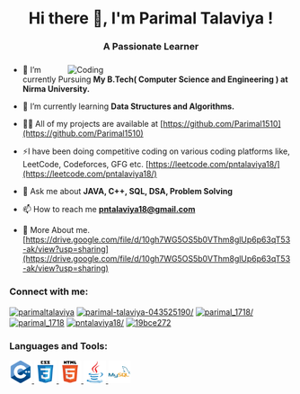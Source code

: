 <h1 align="center">Hi there 👋, I'm Parimal Talaviya !</h1>
<h3 align="center">A Passionate Learner</h3>
<h3></h3>
<img align="right" alt="Coding" width="400" src="https://camo.githubusercontent.com/5ddf73ad3a205111cf8c686f687fc216c2946a75005718c8da5b837ad9de78c9/68747470733a2f2f7468756d62732e6766796361742e636f6d2f4576696c4e657874446576696c666973682d736d616c6c2e676966">


- 🔭 I’m currently Pursuing **My B.Tech( Computer Science and Engineering ) at Nirma University.**

- 🌱 I’m currently learning **Data Structures and Algorithms.**

- 👨‍💻 All of my projects are available at [https://github.com/Parimal1510](https://github.com/Parimal1510)

- ⚡I have been doing competitive coding on various coding platforms like, LeetCode, Codeforces, GFG etc. [https://leetcode.com/pntalaviya18/](https://leetcode.com/pntalaviya18/)

- 💬 Ask me about **JAVA, C++, SQL, DSA, Problem Solving**

- 📫 How to reach me **pntalaviya18@gmail.com**

- 📄 More About me. [https://drive.google.com/file/d/10gh7WG5OS5b0VThm8glUp6p63qT53-ak/view?usp=sharing](https://drive.google.com/file/d/10gh7WG5OS5b0VThm8glUp6p63qT53-ak/view?usp=sharing)

<h3 align="left">Connect with me:</h3>
<p align="left">
<a href="https://twitter.com/parimaltalaviya" target="blank"><img align="center" src="https://raw.githubusercontent.com/rahuldkjain/github-profile-readme-generator/master/src/images/icons/Social/twitter.svg" alt="parimaltalaviya" height="30" width="40" /></a>
<a href="https://linkedin.com/in/parimal-talaviya-043525190/" target="blank"><img align="center" src="https://raw.githubusercontent.com/rahuldkjain/github-profile-readme-generator/master/src/images/icons/Social/linked-in-alt.svg" alt="parimal-talaviya-043525190/" height="30" width="40" /></a>
<a href="https://instagram.com/parimal_1718/" target="blank"><img align="center" src="https://raw.githubusercontent.com/rahuldkjain/github-profile-readme-generator/master/src/images/icons/Social/instagram.svg" alt="parimal_1718/" height="30" width="40" /></a>
<a href="https://codeforces.com/profile/parimal_1718" target="blank"><img align="center" src="https://raw.githubusercontent.com/rahuldkjain/github-profile-readme-generator/master/src/images/icons/Social/codeforces.svg" alt="parimal_1718" height="30" width="40" /></a>
<a href="https://www.leetcode.com/pntalaviya18/" target="blank"><img align="center" src="https://raw.githubusercontent.com/rahuldkjain/github-profile-readme-generator/master/src/images/icons/Social/leet-code.svg" alt="pntalaviya18/" height="30" width="40" /></a>
<a href="https://auth.geeksforgeeks.org/user/19bce272" target="blank"><img align="center" src="https://raw.githubusercontent.com/rahuldkjain/github-profile-readme-generator/master/src/images/icons/Social/geeks-for-geeks.svg" alt="19bce272" height="30" width="40" /></a>
</p>

<h3 align="left">Languages and Tools:</h3>
<p align="left"> <a href="https://www.w3schools.com/cpp/" target="_blank" rel="noreferrer"> <img src="https://raw.githubusercontent.com/devicons/devicon/master/icons/cplusplus/cplusplus-original.svg" alt="cplusplus" width="40" height="40"/> </a> <a href="https://www.w3schools.com/css/" target="_blank" rel="noreferrer"> <img src="https://raw.githubusercontent.com/devicons/devicon/master/icons/css3/css3-original-wordmark.svg" alt="css3" width="40" height="40"/> </a> <a href="https://www.w3.org/html/" target="_blank" rel="noreferrer"> <img src="https://raw.githubusercontent.com/devicons/devicon/master/icons/html5/html5-original-wordmark.svg" alt="html5" width="40" height="40"/> </a> <a href="https://www.java.com" target="_blank" rel="noreferrer"> <img src="https://raw.githubusercontent.com/devicons/devicon/master/icons/java/java-original.svg" alt="java" width="40" height="40"/> </a> <a href="https://www.mysql.com/" target="_blank" rel="noreferrer"> <img src="https://raw.githubusercontent.com/devicons/devicon/master/icons/mysql/mysql-original-wordmark.svg" alt="mysql" width="40" height="40"/> </a> </p>
